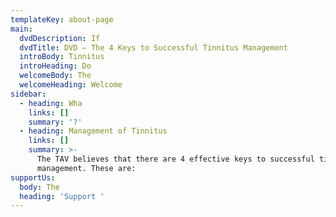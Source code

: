 ```yaml
---
templateKey: about-page
main:
  dvdDescription: If
  dvdTitle: DVD – The 4 Keys to Successful Tinnitus Management
  introBody: Tinnitus
  introHeading: Do
  welcomeBody: The
  welcomeHeading: Welcome
sidebar:
  - heading: Wha
    links: []
    summary: '?'
  - heading: Management of Tinnitus
    links: []
    summary: >-
      The TAV believes that there are 4 effective keys to successful tinnitus
      management. These are:
supportUs:
  body: The
  heading: 'Support '
---
```


